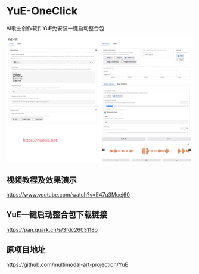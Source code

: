 # YuE-OneClick
AI歌曲创作软件YuE免安装一键启动整合包

![](https://raw.githubusercontent.com/aidayang/YuE-OneClick/refs/heads/main/yueui.webp)

## 视频教程及效果演示
https://www.youtube.com/watch?v=E47q3Mcej60

## YuE一键启动整合包下载链接
https://pan.quark.cn/s/3fdc2603118b

## 原项目地址
https://github.com/multimodal-art-projection/YuE
